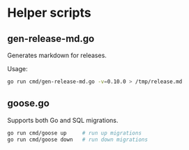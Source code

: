 # Helper scripts

## gen-release-md.go
Generates markdown for releases.

Usage:
```bash
go run cmd/gen-release-md.go -v=0.10.0 > /tmp/release.md
```

## goose.go
Supports both Go and SQL migrations.

```bash
go run cmd/goose up     # run up migrations
go run cmd/goose down   # run down migrations
```